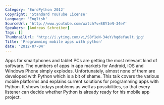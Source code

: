 ```yaml
---
Category: 'EuroPython 2012'
Copyright: 'Standard YouTube License'
Language: 'English'
SourceUrl: 'http://www.youtube.com/watch?v=S8Y1eN-34eY'
Speakers: [Andreas Schreiber]
Tags: []
ThumbnailUrl: 'http://i.ytimg.com/vi/S8Y1eN-34eY/hqdefault.jpg'
Title: 'Programming mobile apps with python'
date: '2012-07-04'
---
```

Apps for smartphones and tablet PCs are getting the most relevant kind of
software. The numbers of apps in app markets for Android, iOS and Windows
Phone simply explodes. Unfortunately, almost none of them are developed with
Python which is a bit of shame. This talk covers the various mobile platforms
and explains current solutions for programming apps with Python. It shows
todays problems as well as possibilities, so that every listener can decide
whether Python is already ready for his mobile app project.

